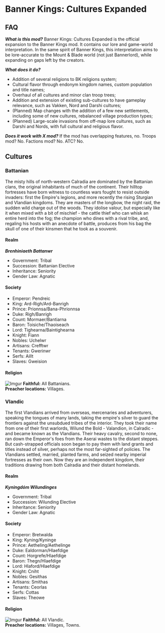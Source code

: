 # Banner Kings: Cultures Expanded

## FAQ
***What is this mod?***
Banner Kings: Cultures Expanded is the official expansion to the Banner Kings mod. It contains our lore and game-world interpretation. In the same spirit of Banner Kings, this interpretation aims to be lore-accurate to the Mount & Blade world (not just Bannerlord), while expanding on gaps left by the creators.

***What does it do?***
- Addition of several religions to BK religions system;
- Cultural flavor through endonym kingdom names, custom population and title names;
- Overhaul of all cultures and minor clan troop trees;
- Addition and extension of existing sub-cultures to have gameplay relevance, such as Vakken, Nord and Darshi cultures;
- (Planned) Map changes with the addition of a few new settlements, including some of new cultures, rebalanced village production types;
- (Planned) Large-scale invasions from off-map lore cultures, such as Darshi and Nords, with full cultural and religious flavor.

***Does it work with X mod?***
If the mod has overlapping features, no. Troops mod? No. Factions mod? No. ATC? No.

## Cultures

### Battanian
The misty hills of north-western Calradia are dominated by the Battanian clans, the original inhabitants of much of the continent. Their hilltop fortresses have born witness to countless wars fought to resist outside invaders: first the Empire's legions, and more recently the rising Sturgian and Vlandian kingdoms. They are masters of the longbow, the night raid, the sudden wild charge out of the woods. They idolise valour, but especially like it when mixed with a bit of mischief - the cattle thief who can whisk an entire herd into the fog; the champion who dines with a rival tribe, and, regaling his hosts with an anecdote of battle, produces from his bag the skull of one of their kinsmen that he took as a souvenir.


#### Realm
***Brenhiniaeth Battanwr***
- Government: Tribal
- Succession: Battanian Elective
- Inheritance: Seniority
- Gender Law: Agnatic

#### Society
- Emperor: Pendreic
- King: Ard-Righ/Ard-Banrigh
- Prince: Prionnsa/Bana-Phrionnsa
- Duke: Righ/Banrigh
- Count: Mormaer/Bantiarna
- Baron: Toisiche/Thaoiseach
- Lord: Tighearna/Baintighearna
- Knight: Fiann
- Nobles: Uchelwr
- Artisans: Crefftwr
- Tenants: Gwerinwr
- Serfs: Aillt
- Slaves: Gweision


#### Religion
![Imgur](https://imgur.com/YI3D44r.jpg)
**Faithful:** All Battanians.  
**Preacher locations:** Villages.


### Vlandic
The first Vlandians arrived from overseas, mercenaries and adventurers, speaking the tongues of many lands, taking the empire's silver to guard the frontiers against the unsubdued tribes of the interior. They took their name from one of their first warlords, Wilund the Bold - Valandion, in Calradic - and became known as the Vlandians. Their heavy cavalry, second to none, ran down the Emperor's foes from the Aserai wastes to the distant steppes. But cash-strapped officials soon began to pay them with land grants and titles instead of silver, perhaps not the most far-sighted of policies. The Vlandians settled, married, planted farms, and seized nearby imperial fortresses as their own. Now they are an independent kingdom, their traditions drawing from both Calradia and their distant homelands.


#### Realm
***Kyningdóm Wilundinges***
- Government: Tribal
- Succession: Wilunding Elective
- Inheritance: Seniority
- Gender Law: Agnatic

#### Society
- Emperor: Bretwalda
- King: Kyning/Kyninge
- Prince: Aetheling/Aethelinge
- Duke: Ealdorman/Hlaefdige
- Count: Horgrefe/Hlaefdige
- Baron: Thegn/Hlaefdige
- Lord: Hlaford/Hlaefdige
- Knight: Cniht
- Nobles: Gesithas
- Artisans: Smithas
- Tenants: Ceorlas
- Serfs: Cottas
- Slaves: Theowe


#### Religion
![Imgur](https://imgur.com/VOEZi8M.jpg)
**Faithful:** All Vlandic.  
**Preacher locations:** Villages, Towns.
